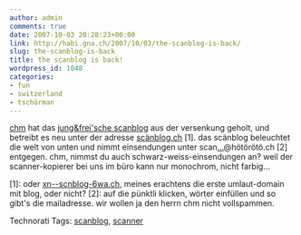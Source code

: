 ```yaml
---
author: admin
comments: true
date: 2007-10-03 20:28:23+00:00
link: http://habi.gna.ch/2007/10/03/the-scanblog-is-back/
slug: the-scanblog-is-back
title: the scanblog is back!
wordpress_id: 1048
categories:
- fun
- switzerland
- tschörman
---
```


[chm](http://bloxxs.ch/?p=1070) hat das [jung&frei'sche scanblog](http://www.jungundfrei.ch/photoblog/) aus der versenkung geholt, und betreibt es neu unter der adresse [scänblog.ch](http://sc%C3%A4nblog.ch/) [1].
das scänblog beleuchtet die welt von unten und nimmt einsendungen unter scan[...](http://mailhide.recaptcha.net/d?k=019yS2A0QZwy7gXUOBeWd3Tw==&c=8HvAmyAK4aQuH0jRQbSb5idBzORhnFiuCKl3Iz7l-lY=)@hötörötö.ch [2] entgegen.
chm, nimmst du auch schwarz-weiss-einsendungen an? weil der scanner-kopierer bei uns im büro kann nur monochrom, nicht farbig...

[1]: oder [xn--scnblog-6wa.ch](http://xn--scnblog-6wa.ch), meines erachtens die erste umlaut-domain mit blog, oder nicht?
[2]: auf die pünktli klicken, wörter einfüllen und so gibt's die mailadresse. wir wollen ja den herrn chm nicht vollspammen.



Technorati Tags: [scanblog](http://www.technorati.com/tag/scanblog), [scanner](http://www.technorati.com/tag/scanner)
